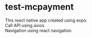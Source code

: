 # test-mcpayment


This react native app created using expo.\
Call API using axios.\
Navigation using react navigation
